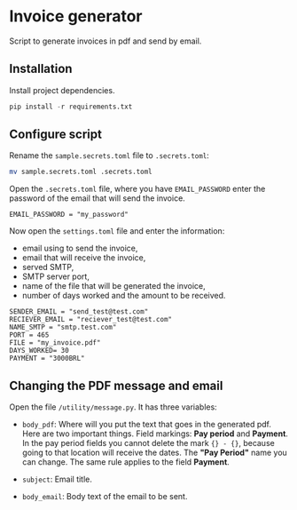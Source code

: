# Invoice generator

Script to generate invoices in pdf and send by email.

## Installation

Install project dependencies.

```python
pip install -r requirements.txt

```
## Configure script

Rename the `sample.secrets.toml` file to `.secrets.toml`:

```bash
mv sample.secrets.toml .secrets.toml
```

Open the `.secrets.toml` file, where you have `EMAIL_PASSWORD` enter the password of the email that will send the invoice.

```
EMAIL_PASSWORD = "my_password"
```

Now open the `settings.toml` file and enter the information: 
- email using to send the invoice, 
- email that will receive the invoice, 
- served SMTP, 
- SMTP server port, 
- name of the file that will be generated the invoice, 
- number of days worked and the amount to be received.

```
SENDER_EMAIL = "send_test@test.com"
RECIEVER_EMAIL = "reciever_test@test.com"
NAME_SMTP = "smtp.test.com"
PORT = 465
FILE = "my_invoice.pdf"
DAYS_WORKED= 30
PAYMENT = "3000BRL"
```

## Changing the PDF message and email    

Open the file `/utility/message.py`. It has three variables:

- `body_pdf`: Where will you put the text that goes in the generated pdf. Here are two important things. Field markings: **Pay period** and **Payment**. In the pay period fields you cannot delete the mark `{} - {}`, because going to that location will receive the dates. The **"Pay Period"** name you can change. The same rule applies to the field **Payment**.

- `subject`: Email title.
- `body_email`: Body text of the email to be sent.